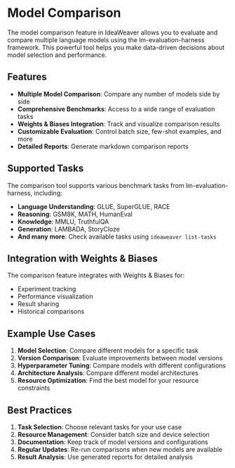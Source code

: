 # Model Comparison

The model comparison feature in IdeaWeaver allows you to evaluate and compare multiple language models using the lm-evaluation-harness framework. This powerful tool helps you make data-driven decisions about model selection and performance.

## Features

- **Multiple Model Comparison**: Compare any number of models side by side
- **Comprehensive Benchmarks**: Access to a wide range of evaluation tasks
- **Weights & Biases Integration**: Track and visualize comparison results
- **Customizable Evaluation**: Control batch size, few-shot examples, and more
- **Detailed Reports**: Generate markdown comparison reports

## Supported Tasks

The comparison tool supports various benchmark tasks from lm-evaluation-harness, including:

- **Language Understanding**: GLUE, SuperGLUE, RACE
- **Reasoning**: GSM8K, MATH, HumanEval
- **Knowledge**: MMLU, TruthfulQA
- **Generation**: LAMBADA, StoryCloze
- **And many more**: Check available tasks using `ideaweaver list-tasks`

## Integration with Weights & Biases

The comparison feature integrates with Weights & Biases for:
- Experiment tracking
- Performance visualization
- Result sharing
- Historical comparisons

## Example Use Cases

1. **Model Selection**: Compare different models for a specific task
2. **Version Comparison**: Evaluate improvements between model versions
3. **Hyperparameter Tuning**: Compare models with different configurations
4. **Architecture Analysis**: Compare different model architectures
5. **Resource Optimization**: Find the best model for your resource constraints

## Best Practices

1. **Task Selection**: Choose relevant tasks for your use case
2. **Resource Management**: Consider batch size and device selection
3. **Documentation**: Keep track of model versions and configurations
4. **Regular Updates**: Re-run comparisons when new models are available
5. **Result Analysis**: Use generated reports for detailed analysis 